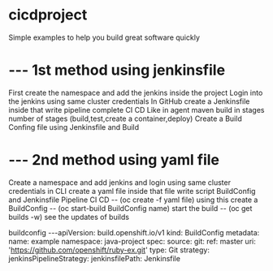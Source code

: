 # cicdproject
Simple examples to help you build great software quickly
# --- 1st method using jenkinsfile
First create the namespace and add the jenkins inside the project
Login into the jenkins using same cluster credentials
In GitHub create a Jenkinsfile inside that write pipeline complete CI CD
Like in agent maven build in stages number of stages (build,test,create a container,deploy)
Create a Build Confing file using Jenkinsfile and Build
# --- 2nd method using yaml file
Create a namespace and add jenkins and login using same cluster credentials 
in CLI create a yaml file inside that file write script BuildConfig and Jenkinsfile Pipeline CI CD
-- (oc create -f yaml file)  using this create a BuildConfig
-- (oc start-build BuildConfig name)  start the build
-- (oc get builds -w)  see the updates of builds



buildconfig
---apiVersion: build.openshift.io/v1
kind: BuildConfig
metadata:
  name: example
  namespace: java-project
spec:
  source:
    git:
      ref: master
      uri: 'https://github.com/openshift/ruby-ex.git'
    type: Git
  strategy:
    jenkinsPipelineStrategy:
      jenkinsfilePath: Jenkinsfile 
